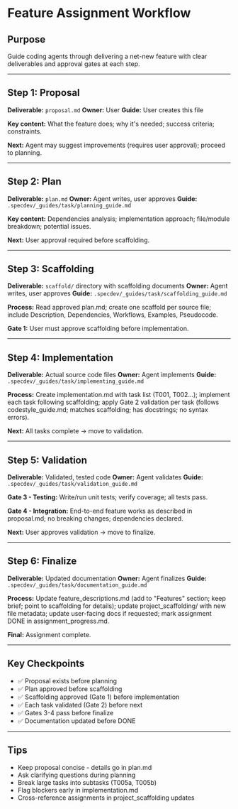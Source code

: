 # Feature Assignment Workflow

## Purpose
Guide coding agents through delivering a net-new feature with clear deliverables and approval gates at each step.

---

## Step 1: Proposal

**Deliverable:** `proposal.md`
**Owner:** User
**Guide:** User creates this file

**Key content:** What the feature does; why it's needed; success criteria; constraints.

**Next:** Agent may suggest improvements (requires user approval); proceed to planning.

---

## Step 2: Plan

**Deliverable:** `plan.md`
**Owner:** Agent writes, user approves
**Guide:** `.specdev/_guides/task/planning_guide.md`

**Key content:** Dependencies analysis; implementation approach; file/module breakdown; potential issues.

**Next:** User approval required before scaffolding.

---

## Step 3: Scaffolding

**Deliverable:** `scaffold/` directory with scaffolding documents
**Owner:** Agent writes, user approves
**Guide:** `.specdev/_guides/task/scaffolding_guide.md`

**Process:** Read approved plan.md; create one scaffold per source file; include Description, Dependencies, Workflows, Examples, Pseudocode.

**Gate 1:** User must approve scaffolding before implementation.

---

## Step 4: Implementation

**Deliverable:** Actual source code files
**Owner:** Agent implements
**Guide:** `.specdev/_guides/task/implementing_guide.md`

**Process:** Create implementation.md with task list (T001, T002...); implement each task following scaffolding; apply Gate 2 validation per task (follows codestyle_guide.md; matches scaffolding; has docstrings; no syntax errors).

**Next:** All tasks complete → move to validation.

---

## Step 5: Validation

**Deliverable:** Validated, tested code
**Owner:** Agent validates
**Guide:** `.specdev/_guides/task/validation_guide.md`

**Gate 3 - Testing:** Write/run unit tests; verify coverage; all tests pass.

**Gate 4 - Integration:** End-to-end feature works as described in proposal.md; no breaking changes; dependencies declared.

**Next:** User approves validation → move to finalize.

---

## Step 6: Finalize

**Deliverable:** Updated documentation
**Owner:** Agent finalizes
**Guide:** `.specdev/_guides/task/documentation_guide.md`

**Process:** Update feature_descriptions.md (add to "Features" section; keep brief; point to scaffolding for details); update project_scaffolding/ with new file metadata; update user-facing docs if requested; mark assignment DONE in assignment_progress.md.

**Final:** Assignment complete.

---

## Key Checkpoints

- ✅ Proposal exists before planning
- ✅ Plan approved before scaffolding
- ✅ Scaffolding approved (Gate 1) before implementation
- ✅ Each task validated (Gate 2) before next
- ✅ Gates 3-4 pass before finalize
- ✅ Documentation updated before DONE

---

## Tips

- Keep proposal concise - details go in plan.md
- Ask clarifying questions during planning
- Break large tasks into subtasks (T005a, T005b)
- Flag blockers early in implementation.md
- Cross-reference assignments in project_scaffolding updates
